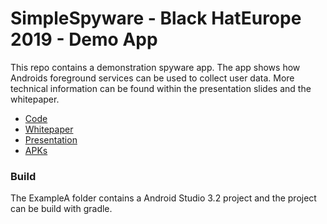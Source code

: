 # SimpleSpyware - Black HatEurope 2019 - Demo App 

This repo contains a demonstration spyware app. The app shows how Androids foreground services can be used to collect user data. More technical information can be found within the presentation slides and the whitepaper.

* [Code](https://github.com/7homasSutter/SimpleSpyware/releases)
* [Whitepaper](https://github.com/7homasSutter/SimpleSpyware/releases)
* [Presentation](https://github.com/7homasSutter/SimpleSpyware/releases)
* [APKs](https://github.com/7homasSutter/SimpleSpyware/releases)


### Build
The ExampleA folder contains a Android Studio 3.2 project and the project can be build with gradle.
